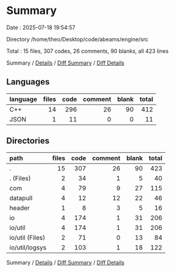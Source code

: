 # Summary

Date : 2025-07-18 19:54:57

Directory /home/theo/Desktop/code/abeams/engine/src

Total : 15 files,  307 codes, 26 comments, 90 blanks, all 423 lines

Summary / [Details](details.md) / [Diff Summary](diff.md) / [Diff Details](diff-details.md)

## Languages
| language | files | code | comment | blank | total |
| :--- | ---: | ---: | ---: | ---: | ---: |
| C++ | 14 | 296 | 26 | 90 | 412 |
| JSON | 1 | 11 | 0 | 0 | 11 |

## Directories
| path | files | code | comment | blank | total |
| :--- | ---: | ---: | ---: | ---: | ---: |
| . | 15 | 307 | 26 | 90 | 423 |
| . (Files) | 2 | 34 | 1 | 5 | 40 |
| com | 4 | 79 | 9 | 27 | 115 |
| datapull | 4 | 12 | 12 | 22 | 46 |
| header | 1 | 8 | 3 | 5 | 16 |
| io | 4 | 174 | 1 | 31 | 206 |
| io/util | 4 | 174 | 1 | 31 | 206 |
| io/util (Files) | 2 | 71 | 0 | 13 | 84 |
| io/util/logsys | 2 | 103 | 1 | 18 | 122 |

Summary / [Details](details.md) / [Diff Summary](diff.md) / [Diff Details](diff-details.md)